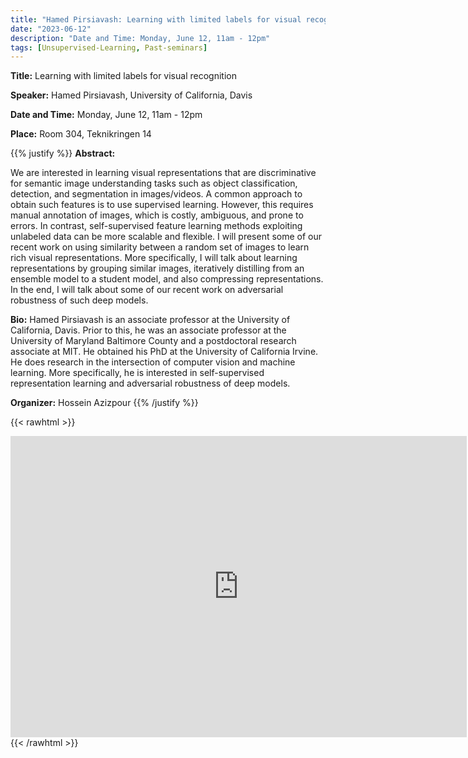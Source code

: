 ```yaml
---
title: "Hamed Pirsiavash: Learning with limited labels for visual recognition"
date: "2023-06-12"
description: "Date and Time: Monday, June 12, 11am - 12pm"
tags: [Unsupervised-Learning, Past-seminars]
---
```


**Title:** Learning with limited labels for visual recognition

**Speaker:** Hamed Pirsiavash, University of California, Davis

**Date and Time:** Monday, June 12, 11am - 12pm

**Place:** Room 304, Teknikringen 14

{{% justify %}}
**Abstract:** 

We are interested in learning visual representations that are discriminative for semantic image understanding tasks such as object classification, detection, and segmentation in images/videos. A common approach to obtain such features is to use supervised learning. However, this requires manual annotation of images, which is costly, ambiguous, and prone to errors. In contrast, self-supervised feature learning methods exploiting unlabeled data can be more scalable and flexible. I will present some of our recent work on using similarity between a random set of images to learn rich visual representations. More specifically, I will talk about learning representations by grouping similar images, iteratively distilling from an ensemble model to a student model, and also compressing representations. In the end, I will talk about some of our recent work on adversarial robustness of such deep models.

**Bio:** Hamed Pirsiavash is an associate professor at the University of California, Davis. Prior to this, he was an associate professor at the University of Maryland Baltimore County and a postdoctoral research associate at MIT. He obtained his PhD at the University of California Irvine. He does research in the intersection of computer vision and machine learning. More specifically, he is interested in self-supervised representation learning and adversarial robustness of deep models.

**Organizer:** Hossein Azizpour
{{% /justify %}}

{{< rawhtml >}}
<div align="center">
  <iframe id="kmsembed-0_aahcxh2d" width="730" height="482" src="https://play.kth.se/embed/secure/iframe/entryId/0_aahcxh2d/uiConfId/23449749" class="kmsembed" allowfullscreen webkitallowfullscreen mozAllowFullScreen allow="autoplay *; fullscreen *; encrypted-media *" sandbox="allow-forms allow-same-origin allow-scripts allow-top-navigation allow-pointer-lock allow-popups allow-modals allow-orientation-lock allow-popups-to-escape-sandbox allow-presentation allow-top-navigation-by-user-activation" frameborder="0" title="Hamed_Pirsiavash"></iframe>
</div>
{{< /rawhtml >}}